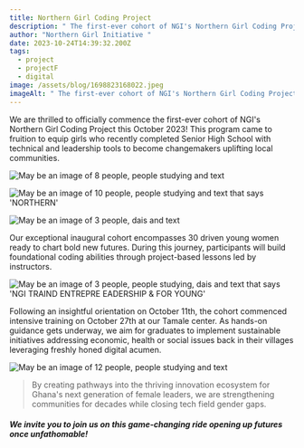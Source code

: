 ```yaml
---
title: Northern Girl Coding Project
description: " The first-ever cohort of NGI's Northern Girl Coding Project"
author: "Northern Girl Initiative "
date: 2023-10-24T14:39:32.200Z
tags:
  - project
  - projectF
  - digital
image: /assets/blog/1698823168022.jpeg
imageAlt: " The first-ever cohort of NGI's Northern Girl Coding Project"
---
```

We are thrilled to officially commence the first-ever cohort of NGI's Northern Girl Coding Project this October 2023! This program came to fruition to equip girls who recently completed Senior High School with technical and leadership tools to become changemakers uplifting local communities. 

<!--StartFragment-->

![May be an image of 8 people, people studying and text](/assets/blog/1698823167460.jpeg)

<!--EndFragment--><!--StartFragment-->

![May be an image of 10 people, people studying and text that says 'NORTHERN'](/assets/blog/1698823167980.jpeg)

<!--EndFragment-->

<!--StartFragment-->

![May be an image of 3 people, dais and text](/assets/blog/1698823167551.jpeg)

<!--EndFragment-->

Our exceptional inaugural cohort encompasses 30 driven young women ready to chart bold new futures. During this journey, participants will build foundational coding abilities through project-based lessons led by instructors. 

<!--StartFragment-->

![May be an image of 3 people, people studying, dais and text that says 'NGI TRAIND ENTREPRE EADERSHIP & FOR YOUNG'](/assets/blog/1698823166848.jpeg)

<!--EndFragment-->

Following an insightful orientation on October 11th, the cohort commenced intensive training on October 27th at our Tamale center. As hands-on guidance gets underway, we aim for graduates to implement sustainable initiatives addressing economic, health or social issues back in their villages leveraging freshly honed digital acumen.

<!--StartFragment-->

![May be an image of 12 people, people studying and text](/assets/blog/1698823168971.jpeg)

<!--EndFragment-->

<!--StartFragment-->

<!--EndFragment-->

> By creating pathways into the thriving innovation ecosystem for Ghana's next generation of female leaders, we are strengthening communities for decades while closing tech field gender gaps. 

#### *We invite you to join us on this game-changing ride opening up futures once unfathomable!*